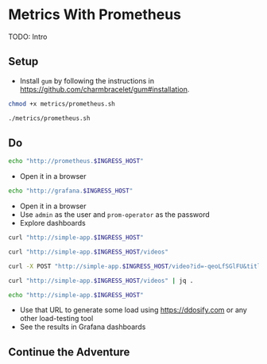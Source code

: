 # Metrics With Prometheus

TODO: Intro

## Setup

* Install `gum` by following the instructions in https://github.com/charmbracelet/gum#installation.

```bash
chmod +x metrics/prometheus.sh

./metrics/prometheus.sh
```

## Do

```sh
echo "http://prometheus.$INGRESS_HOST"
```

* Open it in a browser

```sh
echo "http://grafana.$INGRESS_HOST"
```

* Open it in a browser
* Use `admin` as the user and `prom-operator` as the password
* Explore dashboards

```sh
curl "http://simple-app.$INGRESS_HOST"

curl "http://simple-app.$INGRESS_HOST/videos"

curl -X POST "http://simple-app.$INGRESS_HOST/video?id=-qeoLfSGlFU&title=DevOps%20Tools%202024"

curl "http://simple-app.$INGRESS_HOST/videos" | jq .

echo "http://simple-app.$INGRESS_HOST"
```

* Use that URL to generate some load using https://ddosify.com or any other load-testing tool
* See the results in Grafana dashboards

## Continue the Adventure
